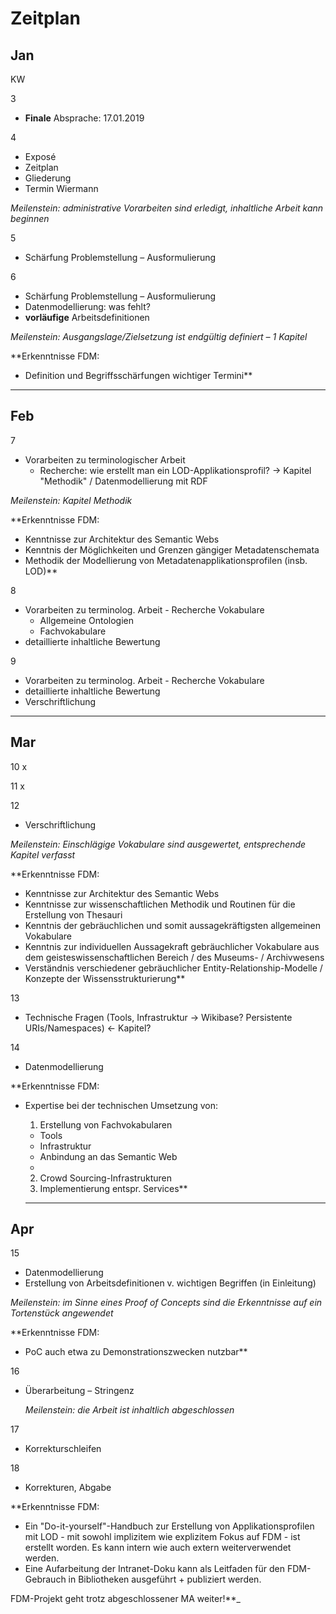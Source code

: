 # Zeitplan

## Jan

KW

3
  * **Finale** Absprache: 17.01.2019

4
  * Exposé
  * Zeitplan
  * Gliederung
  * Termin Wiermann

  *Meilenstein: administrative Vorarbeiten sind erledigt, inhaltliche Arbeit kann beginnen*

5
  * Schärfung Problemstellung – Ausformulierung

6
  * Schärfung Problemstellung – Ausformulierung
  * Datenmodellierung: was fehlt?
  * **vorläufige** Arbeitsdefinitionen

  *Meilenstein: Ausgangslage/Zielsetzung ist endgültig definiert – 1 Kapitel*

**Erkenntnisse FDM:
* Definition und Begriffsschärfungen wichtiger Termini**

---

## Feb

7
  * Vorarbeiten zu terminologischer Arbeit
    * Recherche: wie erstellt man ein LOD-Applikationsprofil? -> Kapitel "Methodik" / Datenmodellierung mit RDF

  *Meilenstein: Kapitel Methodik*

**Erkenntnisse FDM:
* Kenntnisse zur Architektur des Semantic Webs
* Kenntnis der Möglichkeiten und Grenzen gängiger Metadatenschemata
* Methodik der Modellierung von Metadatenapplikationsprofilen (insb. LOD)**

8
  * Vorarbeiten zu terminolog. Arbeit - Recherche Vokabulare
    * Allgemeine Ontologien
    * Fachvokabulare
  * detaillierte inhaltliche Bewertung

9
  * Vorarbeiten zu terminolog. Arbeit - Recherche Vokabulare
  * detaillierte inhaltliche Bewertung
  * Verschriftlichung

  ---

## Mar

10 x

11 x

12
  * Verschriftlichung

  *Meilenstein: Einschlägige Vokabulare sind ausgewertet, entsprechende Kapitel verfasst*

**Erkenntnisse FDM:
* Kenntnisse zur Architektur des Semantic Webs
* Kenntnisse zur wissenschaftlichen Methodik und Routinen für die Erstellung von Thesauri
* Kenntnis der gebräuchlichen und somit aussagekräftigsten allgemeinen Vokabulare
* Kenntnis zur individuellen Aussagekraft gebräuchlicher Vokabulare aus dem geisteswissenschaftlichen Bereich / des Museums- / Archivwesens
* Verständnis verschiedener gebräuchlicher Entity-Relationship-Modelle / Konzepte der Wissensstrukturierung**

13
  * Technische Fragen (Tools, Infrastruktur -> Wikibase? Persistente URIs/Namespaces) <- Kapitel?

14
  * Datenmodellierung

**Erkenntnisse FDM:

* Expertise bei der technischen Umsetzung von:
  1. Erstellung von Fachvokabularen
    - Tools
    - Infrastruktur
    - Anbindung an das Semantic Web
    -
  2. Crowd Sourcing-Infrastrukturen
  3. Implementierung entspr. Services**

  ---

## Apr

15
  * Datenmodellierung
  * Erstellung von Arbeitsdefinitionen v. wichtigen Begriffen (in Einleitung)

  *Meilenstein: im Sinne eines Proof of Concepts sind die Erkenntnisse auf ein Tortenstück angewendet*

**Erkenntnisse FDM:
* PoC auch etwa zu Demonstrationszwecken nutzbar**

16
* Überarbeitung – Stringenz

  *Meilenstein: die Arbeit ist inhaltlich abgeschlossen*

17
  * Korrekturschleifen

18
  * Korrekturen, Abgabe

**Erkenntnisse FDM:
* Ein "Do-it-yourself"-Handbuch zur Erstellung von Applikationsprofilen mit LOD - mit sowohl implizitem wie explizitem Fokus auf FDM - ist erstellt worden. Es kann intern wie auch extern weiterverwendet werden.
* Eine Aufarbeitung der Intranet-Doku kann als Leitfaden für den FDM-Gebrauch in Bibliotheken ausgeführt + publiziert werden.

FDM-Projekt geht trotz abgeschlossener MA weiter!**_
